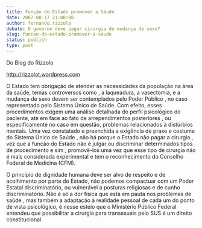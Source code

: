 ```yaml
---
title: Função do Estado promover a Sáude
date: 2007-08-17 21:00:00
author: fernando.rizzolo
debate: O governo deve pagar cirurgia de mudança de sexo?
slug: funcao-do-estado-promover-a-saude
status: publish 
type: post
---
```


Do Blog do Rizzolo  

http://rizzolot.wordpress.com  

  

  

O Estado tem obrigação de atender as necessidades da população na área da saúde, temas controversos como , a laqueadura, a vasectomia, e a mudança de sexo devem ser contemplados pelo Poder Público , no caso representado pelo Sistema Único de Saúde. Com efeito, esses procedimentos exigem uma análise detalhada do perfil psicológico do paciente, até em face ao fato de arrependimentos posteriores , ou especificamente no caso em questão, problemas relacionados à distúrbios mentais. Uma vez constatado e preenchida a exigência de praxe e costume do Sistema Único de Saúde , não há porque o Estado não pagar a cirurgia , vez que a função do Estado não é julgar ou discriminar determinados tipos de procedimento e sim , promovê-los uma vez que esse tipo de cirurgia não é mais considerada experimental e tem o reconhecimento do Conselho Federal de Medicina (CFM).  

  

O princípio de dignidade humana deve ser alvo de respeito e de acolhimento por parte do Estado, não podemos compactuar com um Poder Estatal discriminatório, ou vulnerável a posturas religiosas e de cunho discriminatório. Não é só a dor física que está em pauta nos problemas de saúde , mas também a adaptação à realidade pessoal de cada um do ponto de vista psicológico, é nesse esteio que o Ministério Público Federal entendeu que possibilitar a cirurgia para transexuais pelo SUS é um direito constitucional.  

